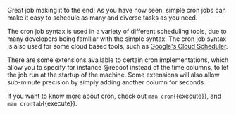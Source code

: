 Great job making it to the end! As you have now seen, simple cron jobs can make it easy to schedule as many and diverse tasks as you need.

The cron job syntax is used in a variety of different scheduling tools, due to many developers being familiar with the simple syntax. The cron job syntax is also used for some cloud based tools, such as [Google's Cloud Scheduler](https://cloud.google.com/scheduler).

There are some extensions available to certain cron implementations, which allow you to specify for instance @reboot instead of the time columns, to let the job run at the startup of the machine. Some extensions will also allow sub-minute precision by simply adding another column for seconds.

If you want to know more about cron, check out `man cron`{{execute}}, and `man crontab`{{execute}}.